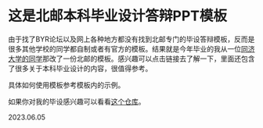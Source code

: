 # 这是北邮本科毕业设计答辩PPT模板

由于找了BYR论坛以及网上各种地方都没有找到北邮专门的毕设答辩模板，反而是很多其他学校的同学都自制或者有官方的模板。结果就是今年毕业的我从一位[同济大学的同学](https://github.com/doubleZ0108/TJ-Graduation-Project-2021)那改了一份北邮的模板。感兴趣可以点击链接去了解一下，里面还包含了很多关于本科毕业设计的内容，很值得参考。

具体如何使用模板参考模板内的示例。

如果你对我的毕设感兴趣可以看看[这个仓库](https://github.com/JiulongWang/snn-am)。

2023.06.05